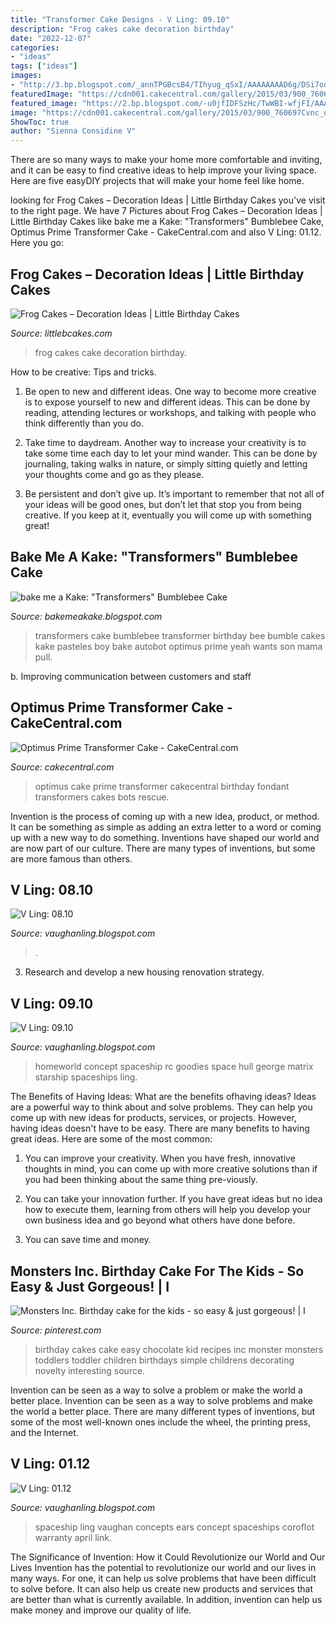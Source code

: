 ```yaml
---
title: "Transformer Cake Designs - V Ling: 09.10"
description: "Frog cakes cake decoration birthday"
date: "2022-12-07"
categories:
- "ideas"
tags: ["ideas"]
images:
- "http://3.bp.blogspot.com/_annTPGBcsB4/TIhyug_qSxI/AAAAAAAAD6g/DSi7ooiN0e8/s1600/comp_RC_DC+ship01.jpg"
featuredImage: "https://cdn001.cakecentral.com/gallery/2015/03/900_760697Cvnc_optimus-prime-transformer-cake.jpg"
featured_image: "https://2.bp.blogspot.com/-u0jfIDFSzHc/TwWBI-wfjFI/AAAAAAAAEjc/3uw0hDJtD0c/s1600/hotEars.jpg"
image: "https://cdn001.cakecentral.com/gallery/2015/03/900_760697Cvnc_optimus-prime-transformer-cake.jpg"
ShowToc: true
author: "Sienna Considine V"
---
```



There are so many ways to make your home more comfortable and inviting, and it can be easy to find creative ideas to help improve your living space. Here are five easyDIY projects that will make your home feel like home.

	

		
looking for Frog Cakes – Decoration Ideas | Little Birthday Cakes you've visit to the right page. We have 7 Pictures about Frog Cakes – Decoration Ideas | Little Birthday Cakes like bake me a Kake: &quot;Transformers&quot; Bumblebee Cake, Optimus Prime Transformer Cake - CakeCentral.com and also V Ling: 01.12. Here you go:
		
    
## Frog Cakes – Decoration Ideas | Little Birthday Cakes

<img loading=lazy src="http://www.littlebcakes.com/wp-content/uploads/2014/01/Frog-Cakes-Photos.jpg" onerror="this.onerror=null;this.src='https://tse2.mm.bing.net/th?id=OIP.v0o-RB3u65BreJtFuNc3cgHaKV&amp;pid=15.1';" alt="Frog Cakes – Decoration Ideas | Little Birthday Cakes">

_Source: littlebcakes.com_

>frog cakes cake decoration birthday. 

	

How to be creative: Tips and tricks.
1. Be open to new and different ideas. One way to become more creative is to expose yourself to new and different ideas. This can be done by reading, attending lectures or workshops, and talking with people who think differently than you do.
2. Take time to daydream. Another way to increase your creativity is to take some time each day to let your mind wander. This can be done by journaling, taking walks in nature, or simply sitting quietly and letting your thoughts come and go as they please.

3. Be persistent and don’t give up. It’s important to remember that not all of your ideas will be good ones, but don’t let that stop you from being creative. If you keep at it, eventually you will come up with something great!

    
## Bake Me A Kake: &quot;Transformers&quot; Bumblebee Cake

<img loading=lazy src="http://2.bp.blogspot.com/-ouYZ_pp5uoo/TaNeFV3fpMI/AAAAAAAAAac/vMtJEtg609M/s1600/IMG_2830.JPG" onerror="this.onerror=null;this.src='https://tse1.mm.bing.net/th?id=OIP.Eox6hCml97rDsFj8yBVLhAHaJ4&amp;pid=15.1';" alt="bake me a Kake: &quot;Transformers&quot; Bumblebee Cake">

_Source: bakemeakake.blogspot.com_

>transformers cake bumblebee transformer birthday bee bumble cakes kake pasteles boy bake autobot optimus prime yeah wants son mama pull. 

	

b. Improving communication between customers and staff 

    
## Optimus Prime Transformer Cake - CakeCentral.com

<img loading=lazy src="https://cdn001.cakecentral.com/gallery/2015/03/900_760697Cvnc_optimus-prime-transformer-cake.jpg" onerror="this.onerror=null;this.src='https://tse4.mm.bing.net/th?id=OIP.3y5WVkbWzIUOpc-kWiCm0AHaMY&amp;pid=15.1';" alt="Optimus Prime Transformer Cake - CakeCentral.com">

_Source: cakecentral.com_

>optimus cake prime transformer cakecentral birthday fondant transformers cakes bots rescue. 

	

Invention is the process of coming up with a new idea, product, or method. It can be something as simple as adding an extra letter to a word or coming up with a new way to do something. Inventions have shaped our world and are now part of our culture. There are many types of inventions, but some are more famous than others.

    
## V Ling: 08.10

<img loading=lazy src="http://4.bp.blogspot.com/_annTPGBcsB4/TG9qICYSRjI/AAAAAAAAD3c/W6fEb69frwg/s1600/IMGP5817.JPG" onerror="this.onerror=null;this.src='https://tse1.mm.bing.net/th?id=OIP.b4uUiVtEnpu4QxMXzleEfwHaE7&amp;pid=15.1';" alt="V Ling: 08.10">

_Source: vaughanling.blogspot.com_

>. 

	

3. Research and develop a new housing renovation strategy.

    
## V Ling: 09.10

<img loading=lazy src="http://3.bp.blogspot.com/_annTPGBcsB4/TIhyug_qSxI/AAAAAAAAD6g/DSi7ooiN0e8/s1600/comp_RC_DC+ship01.jpg" onerror="this.onerror=null;this.src='https://tse4.mm.bing.net/th?id=OIP.kkRfeN9hSW80mVdZxzLLDgHaC-&amp;pid=15.1';" alt="V Ling: 09.10">

_Source: vaughanling.blogspot.com_

>homeworld concept spaceship rc goodies space hull george matrix starship spaceships ling. 

	

The Benefits of Having Ideas: What are the benefits ofhaving ideas?
Ideas are a powerful way to think about and solve problems. They can help you come up with new ideas for products, services, or projects. However, having ideas doesn't have to be easy. There are many benefits to having great ideas. Here are some of the most common:
1) You can improve your creativity. When you have fresh, innovative thoughts in mind, you can come up with more creative solutions than if you had been thinking about the same thing pre-viously.

2) You can take your innovation further. If you have great ideas but no idea how to execute them, learning from others will help you develop your own business idea and go beyond what others have done before.

3) You can save time and money.

    
## Monsters Inc. Birthday Cake For The Kids - So Easy &amp; Just Gorgeous! | I

<img loading=lazy src="https://s-media-cache-ak0.pinimg.com/736x/6d/d9/d5/6dd9d5e13f45cbe10b01c845e61929e4.jpg" onerror="this.onerror=null;this.src='https://tse4.mm.bing.net/th?id=OIP.giTxTEFOtrpauEHYdY7vgQHaJ3&amp;pid=15.1';" alt="Monsters Inc. Birthday cake for the kids - so easy &amp; just gorgeous! | I">

_Source: pinterest.com_

>birthday cakes cake easy chocolate kid recipes inc monster monsters toddlers toddler children birthdays simple childrens decorating novelty interesting source. 

	

Invention can be seen as a way to solve a problem or make the world a better place.
Invention can be seen as a way to solve problems and make the world a better place. There are many different types of inventions, but some of the most well-known ones include the wheel, the printing press, and the Internet.

    
## V Ling: 01.12

<img loading=lazy src="https://2.bp.blogspot.com/-u0jfIDFSzHc/TwWBI-wfjFI/AAAAAAAAEjc/3uw0hDJtD0c/s1600/hotEars.jpg" onerror="this.onerror=null;this.src='https://tse2.mm.bing.net/th?id=OIP.6L4O7ybd9HQCMsnCWsmL7gHaEH&amp;pid=15.1';" alt="V Ling: 01.12">

_Source: vaughanling.blogspot.com_

>spaceship ling vaughan concepts ears concept spaceships coroflot warranty april link. 

	

The Significance of Invention: How it Could Revolutionize our World and Our Lives
Invention has the potential to revolutionize our world and our lives in many ways. For one, it can help us solve problems that have been difficult to solve before. It can also help us create new products and services that are better than what is currently available. In addition, invention can help us make money and improve our quality of life.

